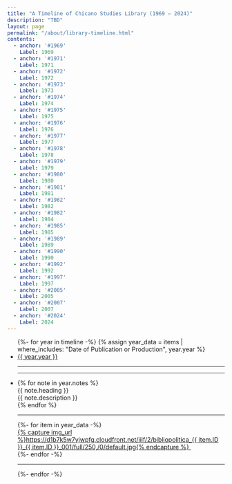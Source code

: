 ```yaml
---
title: "A Timeline of Chicano Studies Library (1969 – 2024)"
description: "TBD"
layout: page
permalink: "/about/library-timeline.html"
contents:
  - anchor: '#1969'
    Label: 1969
  - anchor: '#1971'
    Label: 1971
  - anchor: '#1972'
    Label: 1972
  - anchor: '#1973'
    Label: 1973
  - anchor: '#1974'
    Label: 1974
  - anchor: '#1975'
    Label: 1975
  - anchor: '#1976'
    Label: 1976
  - anchor: '#1977'
    Label: 1977
  - anchor: '#1978'
    Label: 1978
  - anchor: '#1979'
    Label: 1979
  - anchor: '#1980'
    Label: 1980
  - anchor: '#1981'
    Label: 1981
  - anchor: '#1982'
    Label: 1982
  - anchor: '#1982'
    Label: 1984
  - anchor: '#1985'
    Label: 1985
  - anchor: '#1989'
    Label: 1989
  - anchor: '#1990'
    Label: 1990
  - anchor: '#1992'
    Label: 1992
  - anchor: '#1997'
    Label: 1997
  - anchor: '#2005'
    Label: 2005
  - anchor: '#2007'
    Label: 2007
  - anchor: '#2024'
    Label: 2024
---
```


<ul class="not-prose timeline timeline-snap-icon mx-4 max-md:timeline-compact timeline-vertical w-full">
  {%- for year in timeline -%}
  {% assign year_data = items | where_includes: "Date of Publication or Production", year.year %}
  <li>
    <div class="timeline-middle my-2">
      <a class="font-sans text-accent hover:text-base-content border-b border-accent hover:border-base-content" href="#{{ year.year }}" id="{{ year.year }}">
        <time>{{ year.year }}</time>
      </a>
    </div>
    <hr/>
  </li>
  <li>
    <hr/>
    <div class="timeline-start md:text-end md:mr-6 ml-6 md:ml-0 mb-6">
      {% for note in year.notes %}
        <div class="mb-10 max-w-96">
          <div class="block text-xl font-black mb-1 break-words">
            {{ note.heading }}
          </div>
          <div class="font-serif break-words">{{ note.description }}</div>
        </div>
      {% endfor %}
    </div>
    <hr/>
    <div class="timeline-end md:text-left ml-6 mb-6">
      <div class="md:mr-12 columns-4 lg:columns-5 gap-x-2">
        {%- for item in year_data -%}
        <div class="mb-2">
          <a href="{{ '/item/'| append: item.ID | url }}.html" class="block tooltip tooltip-bottom" data-tip="{{ item.Label | escape | truncatewords: 4, '...' }}">
            {% capture img_url %}https://d1b7k5w7yjwpfg.cloudfront.net/iiif/2/bibliopolitica_{{ item.ID }}_{{ item.ID }}_001/full/250,/0/default.jpg{% endcapture %}
            <img src="{{ img_url }}" alt="">
          </a>
        </div>
        {%- endfor -%}
      </div>
    </div>
    <hr/>
  </li>
  {%- endfor -%}
</ul>
